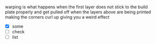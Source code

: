 warping is what happens when the first layer does not stick to the build plate properly and get pulled off when the layers above are being printed making the corners curl up giving you a weird effect 


- [x] some
- [ ] check
- [ ] list